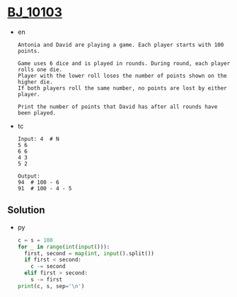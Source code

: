 # [BJ_10103](https://acmicpc.net/problem/10103)

* en

  ```en
  Antonia and David are playing a game. Each player starts with 100 points.

  Game uses 6 dice and is played in rounds. During round, each player rolls one die.
  Player with the lower roll loses the number of points shown on the higher die.
  If both players roll the same number, no points are lost by either player.

  Print the number of points that David has after all rounds have been played.
  ```

* tc

  ```tc
  Input: 4  # N
  5 6
  6 6
  4 3
  5 2

  Output:
  94  # 100 - 6
  91  # 100 - 4 - 5
  ```

## Solution

* py

  ```py
  c = s = 100
  for _ in range(int(input())):
    first, second = map(int, input().split())
    if first < second:
      c -= second
    elif first > second:
      s -= first
  print(c, s, sep='\n')
  ```
